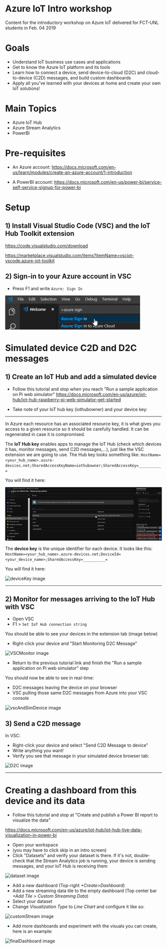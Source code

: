 # Azure IoT Intro workshop
Content for the introductory workshop on Azure IoT delivered for FCT-UNL students in Feb. 04 2019

# Goals
- Understand IoT business use cases and applications
- Get to know the Azure IoT platform and its tools
- Learn how to connect a device, send device-to-cloud (D2C) and cloud-to-device (C2D) messages, and build custom dashboards
- Apply all you've learned with your devices at home and create your own IoT solutions!

# Main Topics
- Azure IoT Hub
- Azure Stream Analytics
- PowerBI

# Pre-requisites
- An Azure account:
https://docs.microsoft.com/en-us/learn/modules/create-an-azure-account/1-introduction

- A PowerBI account:
https://docs.microsoft.com/en-us/power-bi/service-self-service-signup-for-power-bi

# Setup

## 1) Install Visual Studio Code (VSC) and the IoT Hub Toolkit extension

https://code.visualstudio.com/download

https://marketplace.visualstudio.com/items?itemName=vsciot-vscode.azure-iot-toolkit

## 2) Sign-in to your Azure account in VSC

- Press F1 and write ```Azure: Sign In```

![VSC1 image](https://github.com/andren/iot-intro-workshop/blob/master/images/VSC1.png)

# Simulated device C2D and D2C messages

## 1) Create an IoT Hub and add a simulated device

- Follow this tutorial and stop when you reach "Run a sample application on Pi web simulator"
https://docs.microsoft.com/en-us/azure/iot-hub/iot-hub-raspberry-pi-web-simulator-get-started

- Take note of your IoT hub key (iothubowner) and your device key:

-----
In Azure each resource has an associated resource key, it is what gives you access to a given resource so it should be carefully handled. It can be regenerated in case it is compromised.

The **IoT Hub key** enables apps to manage the IoT Hub (check which devices it has, monitor messages, send C2D messages,...), just like the VSC extension we are going to use. The Hub key looks something like: ```HostName=<your_hub_name>.azure-devices.net;SharedAccessKeyName=iothubowner;SharedAccessKey=__________=```

You will find it here:

![hubKey image](https://github.com/andren/iot-intro-workshop/blob/master/images/hubKey.png)


The **device key** is the unique identifier for each device. It looks like this:
```HostName=<your_hub_name>.azure-devices.net;DeviceId=<your_device_name>;SharedAccessKey=__________=```

You will find it here:

![deviceKey image](https://github.com/andren/iot-intro-workshop/blob/master/images/deviceKey.png)

-----

## 2) Monitor for messages arriving to the IoT Hub with VSC
- Open VSC
- F1 > ```Set IoT Hub connection string```

You should be able to see your devices in the extension tab (image below)

- Right-click your device and "Start Monitoring D2C Message"

![VSCMonitor image](https://github.com/andren/iot-intro-workshop/blob/master/images/VSCMonitor.png)

- Return to the previous tutorial link and finish the "Run a sample application on Pi web simulator" step

You should now be able to see in real-time:
- D2C messages leaving the device on your browser
- VSC pulling those same D2C messages from Azure into your VSC console

![vscAndSimDevice image](https://github.com/andren/iot-intro-workshop/blob/master/images/vscAndSimDevice.png)

## 3) Send a C2D message

In VSC:
- Right-click your device and select "Send C2D Message to device"
- Write anything you want!
- Verify you see that message in your simulated device browser tab:

![D2C image](https://github.com/andren/iot-intro-workshop/blob/master/images/D2C.png)

-----

# Creating a dashboard from this device and its data

- Follow this tutorial and stop at "Create and publish a Power BI report to visualize the data"

https://docs.microsoft.com/en-us/azure/iot-hub/iot-hub-live-data-visualization-in-power-bi

- Open your workspace
- (you may have to click skip in an intro screen)
- Click "Datasets" and verify your dataset is there. If it's not, double-check that the Stream Analytics job is running, your device is sending messages, and your IoT Hub is receiving them

![dataset image](https://github.com/andren/iot-intro-workshop/blob/master/images/dataset.png)

- Add a new dashboard (Top-right _+Create>Dashboard_)
- Add a new streaming data tile to the empty dashboard (Top center bar _+Add Tile > Custom Streaming Data_)
- Select your dataset
- Change _Visualization Type_ to _Line Chart_ and configure it like so:

![customStream image](https://github.com/andren/iot-intro-workshop/blob/master/images/customStream.png)

- Add more dashboards and experiment with the visuals you can create, here is an example:

![finalDashboard image](https://github.com/andren/iot-intro-workshop/blob/master/images/finalDashboard.png)
